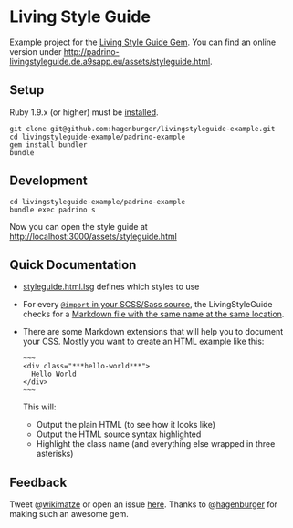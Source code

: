 Living Style Guide
==================

Example project for the [Living Style Guide Gem](https://github.com/hagenburger/livingstyleguide). You can find an
  online version under <http://padrino-livingstyleguide.de.a9sapp.eu/assets/styleguide.html>.


Setup
-----

Ruby 1.9.x (or higher) must be [installed](http://www.ruby-lang.org/de/downloads/).

    git clone git@github.com:hagenburger/livingstyleguide-example.git
    cd livingstyleguide-example/padrino-example
    gem install bundler
    bundle


Development
-----------

    cd livingstyleguide-example/padrino-example
    bundle exec padrino s

Now you can open the style guide at <http://localhost:3000/assets/styleguide.html>


Quick Documentation
-------------------

* [styleguide.html.lsg](https://github.com/hagenburger/livingstyleguide-example/blob/master/padrino-example/app/assets/stylesheets/styleguide.html.lsg) defines which styles to use

* For every [`@import` in your SCSS/Sass source](https://github.com/hagenburger/livingstyleguide-example/blob/master/padrino-example/app/assets/stylesheets/application.css.scss#L13), the LivingStyleGuide
  checks for a [Markdown file with the same name at the same location](https://github.com/hagenburger/livingstyleguide-example/blob/master/padrino-example/app/assets/stylesheets/modules/_button.md).

* There are some Markdown extensions that will help you to document your
  CSS. Mostly you want to create an HTML example like this:

      ~~~
      <div class="***hello-world***">
        Hello World
      </div>
      ~~~

  This will:

    * Output the plain HTML (to see how it looks like)
    * Output the HTML source syntax highlighted
    * Highlight the class name (and everything else wrapped in three asterisks)


Feedback
--------

Tweet @[wikimatze](https://twitter.com/wikimatze) or open an
issue [here](https://github.com/hagenburger/livingstyleguide-example/issues). Thanks to
@[hagenburger](https://twitter.com/hagenburger) for making such an awesome gem.

